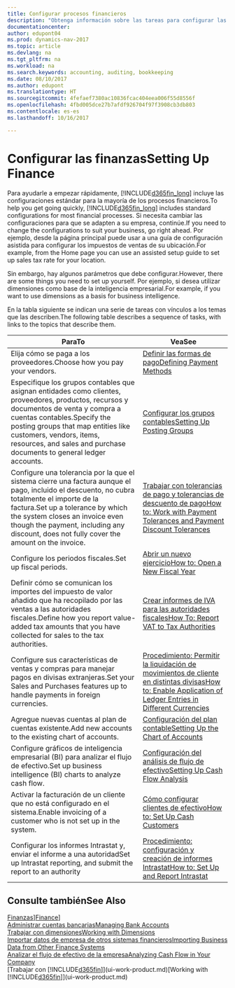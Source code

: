```yaml
---
title: Configurar procesos financieros
description: "Obtenga información sobre las tareas para configurar las finanzas en su empresa para adaptarse a todas sus necesidades de contabilidad o auditoría."
documentationcenter: 
author: edupont04
ms.prod: dynamics-nav-2017
ms.topic: article
ms.devlang: na
ms.tgt_pltfrm: na
ms.workload: na
ms.search.keywords: accounting, auditing, bookkeeping
ms.date: 08/10/2017
ms.author: edupont
ms.translationtype: HT
ms.sourcegitcommit: 4fefaef7380ac10836fcac404eea006f55d8556f
ms.openlocfilehash: 4fbd005dce27b7afdf926704f97f3908cb3db803
ms.contentlocale: es-es
ms.lasthandoff: 10/16/2017

---
```

# <a name="setting-up-finance"></a><span data-ttu-id="7b50b-103">Configurar las finanzas</span><span class="sxs-lookup"><span data-stu-id="7b50b-103">Setting Up Finance</span></span>
<span data-ttu-id="7b50b-104">Para ayudarle a empezar rápidamente, [!INCLUDE[d365fin_long](includes/d365fin_long_md.md)] incluye las configuraciones estándar para la mayoría de los procesos financieros.</span><span class="sxs-lookup"><span data-stu-id="7b50b-104">To help you get going quickly, [!INCLUDE[d365fin_long](includes/d365fin_long_md.md)] includes standard configurations for most financial processes.</span></span> <span data-ttu-id="7b50b-105">Si necesita cambiar las configuraciones para que se adapten a su empresa, continúe.</span><span class="sxs-lookup"><span data-stu-id="7b50b-105">If you need to change the configurations to suit your business, go right ahead.</span></span> <span data-ttu-id="7b50b-106">Por ejemplo, desde la página principal puede usar a una guía de configuración asistida para configurar los impuestos de ventas de su ubicación.</span><span class="sxs-lookup"><span data-stu-id="7b50b-106">For example, from the Home page you can use an assisted setup guide to set up sales tax rate for your location.</span></span>  

<span data-ttu-id="7b50b-107">Sin embargo, hay algunos parámetros que debe configurar.</span><span class="sxs-lookup"><span data-stu-id="7b50b-107">However, there are some things you need to set up yourself.</span></span> <span data-ttu-id="7b50b-108">Por ejemplo, si desea utilizar dimensiones como base de la inteligencia empresarial.</span><span class="sxs-lookup"><span data-stu-id="7b50b-108">For example, if you want to use dimensions as a basis for business intelligence.</span></span>  

<span data-ttu-id="7b50b-109">En la tabla siguiente se indican una serie de tareas con vínculos a los temas que las describen.</span><span class="sxs-lookup"><span data-stu-id="7b50b-109">The following table describes a sequence of tasks, with links to the topics that describe them.</span></span>

| <span data-ttu-id="7b50b-110">Para</span><span class="sxs-lookup"><span data-stu-id="7b50b-110">To</span></span> | <span data-ttu-id="7b50b-111">Vea</span><span class="sxs-lookup"><span data-stu-id="7b50b-111">See</span></span> |
| --- | --- |
| <span data-ttu-id="7b50b-112">Elija cómo se paga a los proveedores.</span><span class="sxs-lookup"><span data-stu-id="7b50b-112">Choose how you pay your vendors.</span></span> |[<span data-ttu-id="7b50b-113">Definir las formas de pago</span><span class="sxs-lookup"><span data-stu-id="7b50b-113">Defining Payment Methods</span></span>](finance-payment-methods.md) |
| <span data-ttu-id="7b50b-114">Especifique los grupos contables que asignan entidades como clientes, proveedores, productos, recursos y documentos de venta y compra a cuentas contables.</span><span class="sxs-lookup"><span data-stu-id="7b50b-114">Specify the posting groups that map entities like customers, vendors, items, resources, and sales and purchase documents to general ledger accounts.</span></span> |[<span data-ttu-id="7b50b-115">Configurar los grupos contables</span><span class="sxs-lookup"><span data-stu-id="7b50b-115">Setting Up Posting Groups</span></span>](finance-posting-groups.md)|
|<span data-ttu-id="7b50b-116">Configure una tolerancia por la que el sistema cierre una factura aunque el pago, incluido el descuento, no cubra totalmente el importe de la factura.</span><span class="sxs-lookup"><span data-stu-id="7b50b-116">Set up a tolerance by which the system closes an invoice even though the payment, including any discount, does not fully cover the amount on the invoice.</span></span>|[<span data-ttu-id="7b50b-117">Trabajar con tolerancias de pago y tolerancias de descuento de pago</span><span class="sxs-lookup"><span data-stu-id="7b50b-117">How to: Work with Payment Tolerances and Payment Discount Tolerances</span></span>](finance-payment-tolerance-and-payment-discount-tolerance.md)|
| <span data-ttu-id="7b50b-118">Configure los periodos fiscales.</span><span class="sxs-lookup"><span data-stu-id="7b50b-118">Set up fiscal periods.</span></span> |[<span data-ttu-id="7b50b-119">Abrir un nuevo ejercicio</span><span class="sxs-lookup"><span data-stu-id="7b50b-119">How to: Open a New Fiscal Year</span></span>](finance-how-open-new-fiscal-year.md) |
| <span data-ttu-id="7b50b-120">Definir cómo se comunican los importes del impuesto de valor añadido que ha recopilado por las ventas a las autoridades fiscales.</span><span class="sxs-lookup"><span data-stu-id="7b50b-120">Define how you report value-added tax amounts that you have collected for sales to the tax authorities.</span></span> |[<span data-ttu-id="7b50b-121">Crear informes de IVA para las autoridades fiscales</span><span class="sxs-lookup"><span data-stu-id="7b50b-121">How To: Report VAT to Tax Authorities</span></span>](finance-how-report-vat.md)|
| <span data-ttu-id="7b50b-122">Configure sus características de ventas y compras para manejar pagos en divisas extranjeras.</span><span class="sxs-lookup"><span data-stu-id="7b50b-122">Set your Sales and Purchases features up to handle payments in foreign currencies.</span></span>|[<span data-ttu-id="7b50b-123">Procedimiento: Permitir la liquidación de movimientos de cliente en distintas divisas</span><span class="sxs-lookup"><span data-stu-id="7b50b-123">How to: Enable Application of Ledger Entries in Different Currencies</span></span>](finance-how-enable-application-ledger-entries-different-currencies.md)
| <span data-ttu-id="7b50b-124">Agregue nuevas cuentas al plan de cuentas existente.</span><span class="sxs-lookup"><span data-stu-id="7b50b-124">Add new accounts to the existing chart of accounts.</span></span> |[<span data-ttu-id="7b50b-125">Configuración del plan contable</span><span class="sxs-lookup"><span data-stu-id="7b50b-125">Setting Up the Chart of Accounts</span></span>](finance-setup-chart-accounts.md) |
| <span data-ttu-id="7b50b-126">Configure gráficos de inteligencia empresarial (BI) para analizar el flujo de efectivo.</span><span class="sxs-lookup"><span data-stu-id="7b50b-126">Set up business intelligence (BI) charts to analyze cash flow.</span></span> |[<span data-ttu-id="7b50b-127">Configuración del análisis de flujo de efectivo</span><span class="sxs-lookup"><span data-stu-id="7b50b-127">Setting Up Cash Flow Analysis</span></span>](finance-setup-cash-flow-analyses.md) |
|<span data-ttu-id="7b50b-128">Activar la facturación de un cliente que no está configurado en el sistema.</span><span class="sxs-lookup"><span data-stu-id="7b50b-128">Enable invoicing of a customer who is not set up in the system.</span></span>|[<span data-ttu-id="7b50b-129">Cómo configurar clientes de efectivo</span><span class="sxs-lookup"><span data-stu-id="7b50b-129">How to: Set Up Cash Customers</span></span>](finance-how-to-set-up-cash-customers.md)|
| <span data-ttu-id="7b50b-130">Configurar los informes Intrastat y, enviar el informe a una autoridad</span><span class="sxs-lookup"><span data-stu-id="7b50b-130">Set up Intrastat reporting, and submit the report to an authority</span></span> | [<span data-ttu-id="7b50b-131">Procedimiento: configuración y creación de informes Intrastat</span><span class="sxs-lookup"><span data-stu-id="7b50b-131">How to: Set Up and Report Intrastat</span></span>](finance-how-setup-report-intrastat.md)|

## <a name="see-also"></a><span data-ttu-id="7b50b-132">Consulte también</span><span class="sxs-lookup"><span data-stu-id="7b50b-132">See Also</span></span>
<span data-ttu-id="7b50b-133">[Finanzas](finance.md)]</span><span class="sxs-lookup"><span data-stu-id="7b50b-133">[Finance](finance.md)]</span></span>  
[<span data-ttu-id="7b50b-134">Administrar cuentas bancarias</span><span class="sxs-lookup"><span data-stu-id="7b50b-134">Managing Bank Accounts</span></span>](bank-manage-bank-accounts.md)  
[<span data-ttu-id="7b50b-135">Trabajar con dimensiones</span><span class="sxs-lookup"><span data-stu-id="7b50b-135">Working with Dimensions</span></span>](finance-dimensions.md)  
[<span data-ttu-id="7b50b-136">Importar datos de empresa de otros sistemas financieros</span><span class="sxs-lookup"><span data-stu-id="7b50b-136">Importing Business Data from Other Finance Systems</span></span>](upload-data.md)  
[<span data-ttu-id="7b50b-137">Analizar el flujo de efectivo de la empresa</span><span class="sxs-lookup"><span data-stu-id="7b50b-137">Analyzing Cash Flow in Your Company</span></span>](finance-analyze-cash-flow.md)  
<span data-ttu-id="7b50b-138">[Trabajar con [!INCLUDE[d365fin](includes/d365fin_md.md)]](ui-work-product.md)</span><span class="sxs-lookup"><span data-stu-id="7b50b-138">[Working with [!INCLUDE[d365fin](includes/d365fin_md.md)]](ui-work-product.md)</span></span>  

## 

